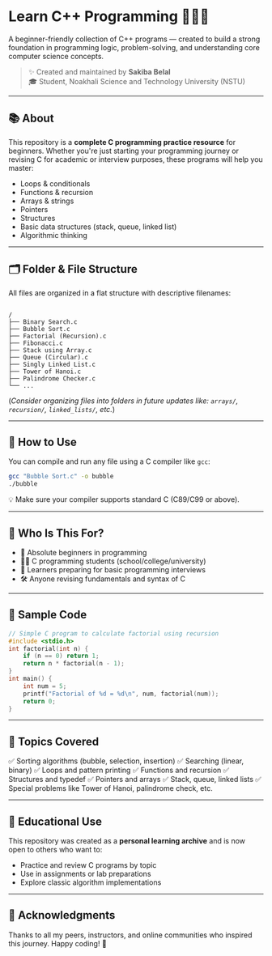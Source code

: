 
# Learn C++ Programming 👩‍💻🧠

A beginner-friendly collection of C++ programs — created to build a strong foundation in programming logic, problem-solving, and understanding core computer science concepts.

> ✨ Created and maintained by **Sakiba Belal**  
> 🎓 Student, Noakhali Science and Technology University (NSTU)

---

## 📚 About

This repository is a **complete C programming practice resource** for beginners. Whether you're just starting your programming journey or revising C for academic or interview purposes, these programs will help you master:

- Loops & conditionals  
- Functions & recursion  
- Arrays & strings  
- Pointers  
- Structures  
- Basic data structures (stack, queue, linked list)  
- Algorithmic thinking

---

## 🗂️ Folder & File Structure

All files are organized in a flat structure with descriptive filenames:

```

/
├── Binary Search.c
├── Bubble Sort.c
├── Factorial (Recursion).c
├── Fibonacci.c
├── Stack using Array.c
├── Queue (Circular).c
├── Singly Linked List.c
├── Tower of Hanoi.c
├── Palindrome Checker.c
└── ...

````

(*Consider organizing files into folders in future updates like: `arrays/`, `recursion/`, `linked_lists/`, etc.*)

---

## 🧪 How to Use

You can compile and run any file using a C compiler like `gcc`:

```bash
gcc "Bubble Sort.c" -o bubble
./bubble
````

💡 Make sure your compiler supports standard C (C89/C99 or above).

---

## 🎯 Who Is This For?

* 🧒 Absolute beginners in programming
* 👩‍🎓 C programming students (school/college/university)
* 💼 Learners preparing for basic programming interviews
* 🛠️ Anyone revising fundamentals and syntax of C

---

## 🧠 Sample Code

```c
// Simple C program to calculate factorial using recursion
#include <stdio.h>
int factorial(int n) {
    if (n == 0) return 1;
    return n * factorial(n - 1);
}
int main() {
    int num = 5;
    printf("Factorial of %d = %d\n", num, factorial(num));
    return 0;
}
```

---

## 📌 Topics Covered

✅ Sorting algorithms (bubble, selection, insertion)
✅ Searching (linear, binary)
✅ Loops and pattern printing
✅ Functions and recursion
✅ Structures and typedef
✅ Pointers and arrays
✅ Stack, queue, linked lists
✅ Special problems like Tower of Hanoi, palindrome check, etc.

---

## 📖 Educational Use

This repository was created as a **personal learning archive** and is now open to others who want to:

* Practice and review C programs by topic
* Use in assignments or lab preparations
* Explore classic algorithm implementations

---



## 🙌 Acknowledgments

Thanks to all my peers, instructors, and online communities who inspired this journey. Happy coding! 💙

```

